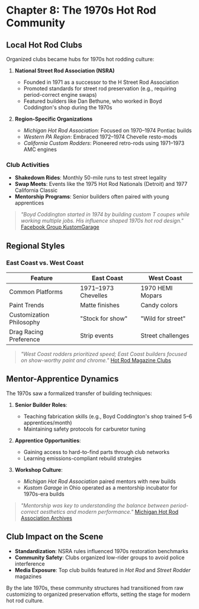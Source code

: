 # Chapter 8: The 1970s Hot Rod Community

## Local Hot Rod Clubs

Organized clubs became hubs for 1970s hot rodding culture:

1. **National Street Rod Association (NSRA)**
   - Founded in 1971 as a successor to the H Street Rod Association
   - Promoted standards for street rod preservation (e.g., requiring period-correct engine swaps)
   - Featured builders like Dan Bethune, who worked in Boyd Coddington's shop during the 1970s

2. **Region-Specific Organizations**
   - *Michigan Hot Rod Association*: Focused on 1970–1974 Pontiac builds
   - *Western PA Region*: Embraced 1972–1974 Chevelle resto-mods
   - *California Custom Rodders*: Pioneered retro-rods using 1971–1973 AMC engines

### Club Activities
- **Shakedown Rides**: Monthly 50-mile runs to test street legality
- **Swap Meets**: Events like the 1975 Hot Rod Nationals (Detroit) and 1977 California Classic
- **Mentorship Programs**: Senior builders often paired with young apprentices

> *"Boyd Coddington started in 1974 by building custom T coupes while working multiple jobs. His influence shaped 1970s hot rod design."* [Facebook Group KustomGarage](https://www.facebook.com/groups/kustomgarage/posts/1680181639334183/)

## Regional Styles

### East Coast vs. West Coast

| Feature | East Coast | West Coast | 
|--------|------------|-------------|
| Common Platforms | 1971–1973 Chevelles | 1970 HEMI Mopars |
| Paint Trends | Matte finishes | Candy colors |
| Customization Philosophy | "Stock for show" | "Wild for street" |
| Drag Racing Preference | Strip events | Street challenges |

> *"West Coast rodders prioritized speed; East Coast builders focused on show-worthy paint and chrome."* [Hot Rod Magazine Clubs](https://www.hotrod.com/features/hot-rods-national-club-directory-may-1984-982-1250-98-1/)

## Mentor-Apprentice Dynamics


The 1970s saw a formalized transfer of building techniques:

1. **Senior Builder Roles**:
   - Teaching fabrication skills (e.g., Boyd Coddington's shop trained 5–6 apprentices/month)
   - Maintaining safety protocols for carburetor tuning

2. **Apprentice Opportunities**:
   - Gaining access to hard-to-find parts through club networks
   - Learning emissions-compliant rebuild strategies
3. **Workshop Culture**:
   - *Michigan Hot Rod Association* paired mentors with new builds
   - *Kustom Garage* in Ohio operated as a mentorship incubator for 1970s-era builds


> *"Mentorship was key to understanding the balance between period-correct aesthetics and modern performance."* [Michigan Hot Rod Association Archives](https://www.kruzinusa.com/car-clubs/)

## Club Impact on the Scene

- **Standardization**: NSRA rules influenced 1970s restoration benchmarks
- **Community Safety**: Clubs organized low-rider groups to avoid police interference
- **Media Exposure**: Top club builds featured in *Hot Rod* and *Street Rodder* magazines


By the late 1970s, these community structures had transitioned from raw customizing to organized preservation efforts, setting the stage for modern hot rod culture.